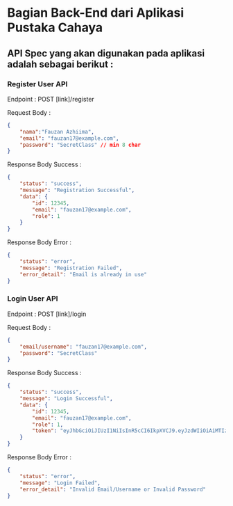 # Bagian Back-End dari Aplikasi Pustaka Cahaya

## API Spec yang akan digunakan pada aplikasi adalah sebagai berikut :

### Register User API

Endpoint : POST [link]/register

Request Body : 

```json 
{
    "nama":"Fauzan Azhiima",
    "email": "fauzan17@example.com",
    "password": "SecretClass" // min 8 char
}
```

Response Body Success :

```json 
{
    "status": "success",
    "message": "Registration Successful",
    "data": {
        "id": 12345,
        "email": "fauzan17@example.com",
        "role": 1
    }
}
```

Response Body Error :

```json 
{
    "status": "error",
    "message": "Registration Failed",
    "error_detail": "Email is already in use"
}
```

### Login User API

Endpoint : POST [link]/login

Request Body : 

```json 
{
    "email/username": "fauzan17@example.com",
    "password": "SecretClass"
}
```

Response Body Success :

```json 
{
    "status": "success",
    "message": "Login Successful",
    "data": {
        "id": 12345,
        "email": "fauzan17@example.com",
        "role": 1,
        "token": "eyJhbGciOiJIUzI1NiIsInR5cCI6IkpXVCJ9.eyJzdWIiOiAiMTIzNDUiLCAiaWF0IjogMTYyMzEyMzUwMH0.H6MQUMR1Jvh7zxP3kW6VXWd7OlvGp7sFcpj2ZDqkNKk"
    }
}
```

Response Body Error :

```json 
{
    "status": "error",
    "message": "Login Failed",
    "error_detail": "Invalid Email/Username or Invalid Password"
}
```
